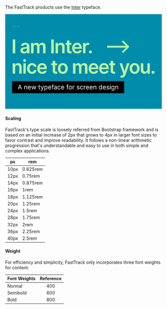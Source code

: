 The FastTrack products use the <a href="https://rsms.me/inter/" target="_blank">Inter</a> typeface.

![alt text](../assets/img/inter1.png "Inter Typeface")


#### Scaling
FastTrack's type scale is loosely referred from Bootstrap framework and is based on an initial increase of 2px that grows to 4px in larger font sizes to favor contrast and improve readability. It follows a non-linear arithmetic progression that's understandable and easy to use in both simple and complex applications.

| px | rem |
| --- | --- |
| 10px | 0.625rem |
| 12px | 0.75rem |
| 14px | 0.875rem |
| 16px | 1rem |
| 18px | 1.125rem |
| 20px | 1.25rem |
| 24px | 1.5rem |
| 28px | 1.75rem |
| 32px | 2rem |
| 36px | 2.25rem |
| 40px | 2.5rem |

#### Weight
For efficiency and simplicity, FastTrack only incorporates three font weights for content:

| Font Weights  | Reference     |
| ------------- |:-------------:|
| Normal        | 400           |
| Semibold      | 600           |
| Bold          | 800           |
